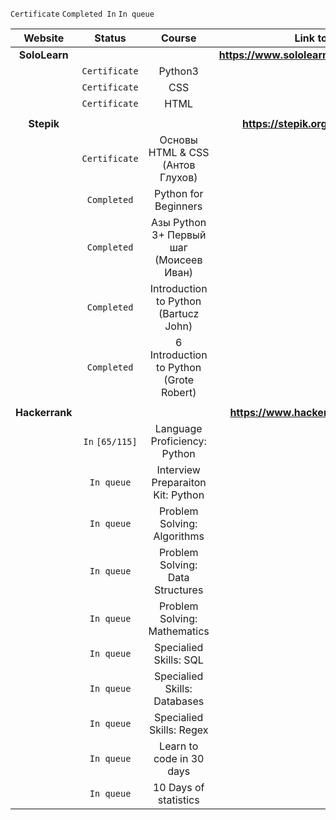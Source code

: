
`Certificate` `Completed In` `In queue`

| Website          | Status    	   | Course    				                            | Link to Profile				                           |
| :--------------: | :-----------: | :------------------------------------------: | :----------------------------------------------: | 
| **SoloLearn**    | 	       	     |    	     				                            | **https://www.sololearn.com/Profile/1456634**    | 
| 	               | `Certificate` | Python3 | 
| 	               | `Certificate` | CSS |
| 	               | `Certificate` | HTML |
|      		         |    		       |    	     				                  | 						                         |
| **Stepik**       | 	       	     |    	     				                  | **https://stepik.org/users/29204177**      	     |
| 	               | `Certificate` | Основы HTML & CSS <br>(Антов Глухов) |
| 	               | `Completed`   | Python for Beginners |
| 	               | `Completed`   | Азы Python 3+ Первый шаг <br>(Моисеев Иван) | 
| 	               | `Completed`   | Introduction to Python <br>(Bartucz John) |
| 	               | `Completed`   | 6 Introduction to Python <br>(Grote Robert) |
|      		         |    		       |    	     				                  | 						                         |
| **Hackerrank**   | 	      	     |    	     				                  | **https://www.hackerrank.com/14brother**   	     |
| 	               |`In` `[65/115]`| Language Proficiency: Python |
| 	               | `In queue`    | Interview Preparaiton Kit: Python |
| 	               | `In queue`    | Problem Solving: Algorithms |
| 	               | `In queue`    | Problem Solving: Data Structures |
| 	               | `In queue`    | Problem Solving: Mathematics |
| 	               | `In queue`    | Specialied Skills: SQL |
| 	               | `In queue`    | Specialied Skills: Databases |
| 	               | `In queue`    | Specialied Skills: Regex |
| 	               | `In queue`    | Learn to code in 30 days |
| 	               | `In queue`    | 10 Days of statistics |
